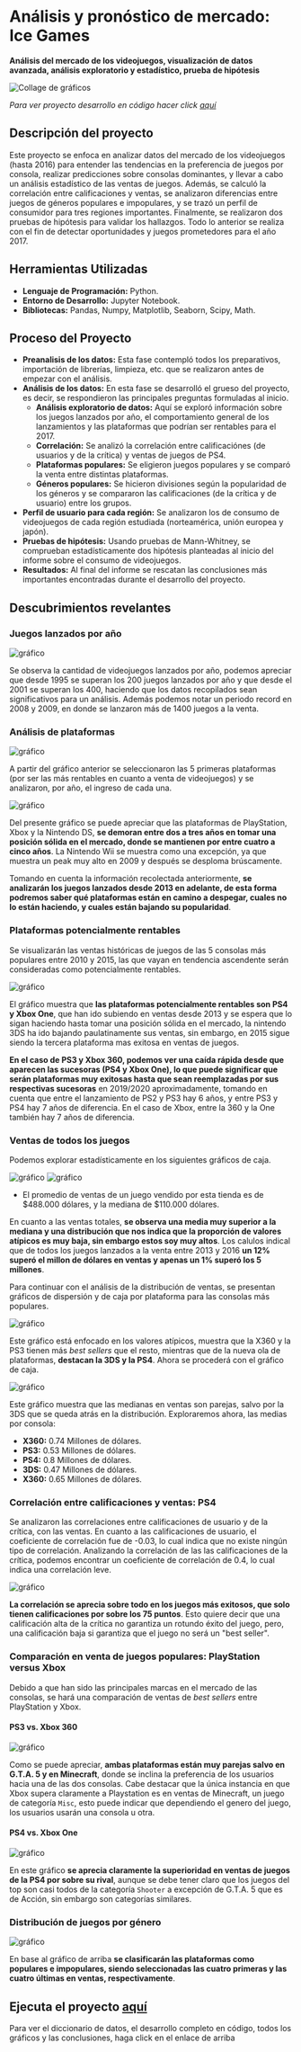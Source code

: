 # Análisis y pronóstico de mercado: Ice Games
__Análisis del mercado de los videojuegos, visualización de datos avanzada, análisis exploratorio y estadístico, prueba de hipótesis__

<image src="https://github.com/BastianLQ/Analisis-de-mercado-Videojuegos/blob/main/Images/banner.png" alt="Collage de gráficos">

_Para ver proyecto desarrollo en código hacer click [aquí](https://portfoliodabastianlopez.on.drv.tw/Portafolio/P6.html)_

## Descripción del proyecto
Este proyecto se enfoca en analizar datos del mercado de los videojuegos (hasta 2016) para entender las tendencias en la preferencia de juegos por consola, realizar predicciones sobre consolas dominantes, y llevar a cabo un análisis estadístico de las ventas de juegos. Además, se calculó la correlación entre calificaciones y ventas, se analizaron diferencias entre juegos de géneros populares e impopulares, y se trazó un perfil de consumidor para tres regiones importantes. Finalmente, se realizaron dos pruebas de hipótesis para validar los hallazgos. Todo lo anterior se realiza con el fin de detectar oportunidades y juegos prometedores para el año 2017.
  
## Herramientas Utilizadas
- __Lenguaje de Programación:__ Python.
- __Entorno de Desarrollo:__ Jupyter Notebook.
- __Bibliotecas:__ Pandas, Numpy, Matplotlib, Seaborn, Scipy, Math.
  
## Proceso del Proyecto
- __Preanalisis de los datos:__ Esta fase contempló todos los preparativos, importación de librerías, limpieza, etc. que se realizaron antes de empezar con el análisis.
- __Análisis de los datos:__ En esta fase se desarrolló el grueso del proyecto, es decir, se respondieron las principales preguntas formuladas al inicio.
  - __Análisis exploratorio de datos:__ Aquí se exploró información sobre los juegos lanzados por año, el comportamiento general de los lanzamientos y las plataformas que podrían ser rentables para el 2017.
  - __Correlación:__ Se analizó la correlación entre calificaciónes (de usuarios y de la crítica) y ventas de juegos de PS4.
  - __Plataformas populares:__ Se eligieron juegos populares y se comparó la venta entre distintas plataformas.
  - __Géneros populares:__ Se hicieron divisiones según la popularidad de los géneros y se compararon las calificaciones (de la crítica y de usuario) entre los grupos.
- __Perfil de usuario para cada región:__ Se analizaron los de consumo de videojuegos de cada región estudiada (norteamérica, unión europea y japón).
- __Pruebas de hipótesis:__ Usando pruebas de Mann-Whitney, se comprueban estadísticamente dos hipótesis planteadas al inicio del informe sobre el consumo de videojuegos.
- __Resultados:__ Al final del informe se rescatan las conclusiones más importantes encontradas durante el desarrollo del proyecto.
  
## Descubrimientos revelantes
### Juegos lanzados por año

<image src="https://github.com/BastianLQ/Analisis-de-mercado-Videojuegos/blob/main/Images/output_38_0.png" alt="gráfico">

Se observa la cantidad de videojuegos lanzados por año, podemos apreciar que desde 1995 se superan los 200 juegos lanzados por año y que desde el 2001 se superan los 400, haciendo que los datos recopilados sean significativos para un análisis. Además podemos notar un periodo record en 2008 y 2009, en donde se lanzaron más de 1400 juegos a la venta.

### Análisis de plataformas

<image src="https://github.com/BastianLQ/Analisis-de-mercado-Videojuegos/blob/main/Images/output_42_0.png" alt="gráfico">

A partir del gráfico anterior se seleccionaron las 5 primeras plataformas (por ser las más rentables en cuanto a venta de videojuegos) y se analizaron, por año, el ingreso de cada una.

<image src="https://github.com/BastianLQ/Analisis-de-mercado-Videojuegos/blob/main/Images/output_44_0.png" alt="gráfico">

Del presente gráfico se puede apreciar que las plataformas de PlayStation, Xbox y la Nintendo DS, __se demoran entre dos a tres años en tomar una posición sólida en el mercado, donde se mantienen por entre cuatro a cinco años__. La Nintendo Wii se muestra como una excepción, ya que muestra un peak muy alto en 2009 y después se desploma brúscamente.

Tomando en cuenta la información recolectada anteriormente, __se analizarán los juegos lanzados desde 2013 en adelante, de esta forma podremos saber qué plataformas están en camino a despegar, cuales no lo están haciendo, y cuales están bajando su popularidad__.

### Plataformas potencialmente rentables
Se visualizarán las ventas históricas de juegos de las 5 consolas más populares entre 2010 y 2015, las que vayan en tendencia ascendente serán consideradas como potencialmente rentables.

<image src="https://github.com/BastianLQ/Analisis-de-mercado-Videojuegos/blob/main/Images/output_52_0.png" alt="gráfico">

El gráfico muestra que __las plataformas potencialmente rentables son PS4 y Xbox One__, que han ido subiendo en ventas desde 2013 y se espera que lo sigan haciendo hasta tomar una posición sólida en el mercado, la nintendo 3DS ha ido bajando paulatinamente sus ventas, sin embargo, en 2015 sigue siendo la tercera plataforma mas exitosa en ventas de juegos. 

__En el caso de PS3 y Xbox 360, podemos ver una caída rápida desde que aparecen las sucesoras (PS4 y Xbox One), lo que puede significar que serán plataformas muy exitosas hasta que sean reemplazadas por sus respectivas sucesoras__ en 2019/2020 aproximadamente, tomando en cuenta que entre el lanzamiento de PS2 y PS3 hay 6 años, y entre PS3 y PS4 hay 7 años de diferencia. En el caso de Xbox, entre la 360 y la One también hay 7 años de diferencia.

### Ventas de todos los juegos
Podemos explorar estadísticamente en los siguientes gráficos de caja.

<image src="https://github.com/BastianLQ/Analisis-de-mercado-Videojuegos/blob/main/Images/output_58_0.png" alt="gráfico">

<image src="https://github.com/BastianLQ/Analisis-de-mercado-Videojuegos/blob/main/Images/output_58_1.png" alt="gráfico">

- El promedio de ventas de un juego vendido por esta tienda es de $488.000 dólares, y la mediana de $110.000 dólares.

En cuanto a las ventas totales, __se observa una media muy superior a la mediana y una distribución que nos indica que la proporción de valores atípicos es muy baja, sin embargo estos soy muy altos__. Los calulos indical que de todos los juegos lanzados a la venta entre 2013 y 2016 __un 12% superó el millon de dólares en ventas y apenas un 1% superó los 5 millones__.

Para continuar con el análisis de la distribución de ventas, se presentan gráficos de dispersión y de caja por plataforma para las consolas más populares.

<image src="https://github.com/BastianLQ/Analisis-de-mercado-Videojuegos/blob/main/Images/output_60_0.png" alt="gráfico">

Este gráfico está enfocado en los valores atípicos, muestra que la X360 y la PS3 tienen más _best sellers_ que el resto, mientras que de la nueva ola de plataformas, __destacan la 3DS y la PS4__. Ahora se procederá con el gráfico de caja.

<image src="https://github.com/BastianLQ/Analisis-de-mercado-Videojuegos/blob/main/Images/output_62_0.png" alt="gráfico">

Este gráfico muestra que las medianas en ventas son parejas, salvo por la 3DS que se queda atrás en la distribución. Exploraremos ahora, las medias por consola:

- __X360:__ 0.74 Millones de dólares.
- __PS3:__ 0.53 Millones de dólares.
- __PS4:__ 0.8 Millones de dólares.
- __3DS:__ 0.47 Millones de dólares.
- __X360:__ 0.65 Millones de dólares.

### Correlación entre calificaciones y ventas: PS4
Se analizaron las correlaciones entre calificaciones de usuario y de la crítica, con las ventas. En cuanto a las calificaciones de usuario, el coeficiente de correlación fue de -0.03, lo cual indica que no existe ningún tipo de correlación. Analizando la correlación de las las calificaciones de la crítica, podemos encontrar un coeficiente de correlación de 0.4, lo cual indica una correlación leve.

<image src="https://github.com/BastianLQ/Analisis-de-mercado-Videojuegos/blob/main/Images/output_74_1.png" alt="gráfico">

__La correlación se aprecia sobre todo en los juegos más exitosos, que solo tienen calificaciones por sobre los 75 puntos__. Esto quiere decir que una calificación alta de la crítica no garantiza un rotundo éxito del juego, pero, una calificación baja si garantiza que el juego no será un "best seller".

### Comparación en venta de juegos populares: PlayStation versus Xbox
Debido a que han sido las principales marcas en el mercado de las consolas, se hará una comparación de ventas de _best sellers_ entre PlayStation y Xbox.

#### PS3 vs. Xbox 360

<image src="https://github.com/BastianLQ/Analisis-de-mercado-Videojuegos/blob/main/Images/output_82_0.png" alt="gráfico">

Como se puede apreciar, __ambas plataformas están muy parejas salvo en G.T.A. 5 y en Minecraft__, donde se inclina la preferencia de los usuarios hacia una de las dos consolas. Cabe destacar que la única instancia en que Xbox supera claramente a Playstation es en ventas de Minecraft, un juego de categoría `Misc`, esto puede indicar que dependiendo el genero del juego, los usuarios usarán una consola u otra.

#### PS4 vs. Xbox One

<image src="https://github.com/BastianLQ/Analisis-de-mercado-Videojuegos/blob/main/Images/output_86_0.png" alt="gráfico">

En este gráfico __se aprecia claramente la superioridad en ventas de juegos de la PS4 por sobre su rival__, aunque se debe tener claro que los juegos del top son casi todos de la categoría `Shooter` a excepción de G.T.A. 5 que es de Acción, sin embargo son categorías similares.

### Distribución de juegos por género

<image src="https://github.com/BastianLQ/Analisis-de-mercado-Videojuegos/blob/main/Images/output_89_0.png" alt="gráfico">

En base al gráfico de arriba __se clasificarán las plataformas como populares e impopulares, siendo seleccionadas las cuatro primeras y las cuatro últimas en ventas, respectivamente__.

## Ejecuta el proyecto [aquí](https://portfoliodabastianlopez.on.drv.tw/Portafolio/P6.html)
Para ver el diccionario de datos, el desarrollo completo en código, todos los gráficos y las conclusiones, haga click en el enlace de arriba
